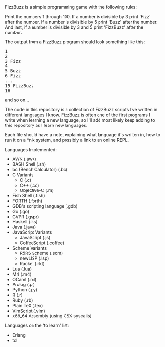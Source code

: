 FizzBuzz is a simple programming game with the following rules:

Print the numbers 1 through 100. If a number is divisible by 3 
print 'Fizz' after the number. If a number is divisible by 5 print 'Buzz'
after the number. And last, if a number is divisible by 3 and 5 print 'FizzBuzz'
after the number.

The output from a FizzBuzz program should look something like this:

<pre>
1
2
3 Fizz
4
5 Buzz
6 Fizz
...
15 FizzBuzz
16
</pre>

and so on...

The code in this repository is a collection of FizzBuzz scripts 
I've written in different languages I know. 
FizzBuzz is often one of the first programs I write
when learning a new language, so I'll 
add most likely keep adding to this repository
as I learn new languages.

Each file should have a note, explaining what language it's written in,
how to run it on a \*nix system, and possibly a link to an online REPL.

Languages Implemented:
* AWK (.awk)
* BASH Shell (.sh)
* bc (Bench Calculator) (.bc)
* C Variants 
  * C (.c)
  * C++ (.cc)
  * Objective-C (.m)
* Fish Shell (.fish)
* FORTH (.forth)
* GDB's scripting language (.gdb)
* Go (.go)
* GVPR (.gvpr)
* Haskell (.hs)
* Java (.java)
* JavaScript Variants
  * JavaScript (.js)
  * CoffeeScript (.coffee)
* Scheme Variants
  * R5RS Scheme (.scm)
  * newLISP (.lsp)
  * Racket (.rkt)
* Lua (.lua)
* M4 (.m4)
* OCaml (.ml)
* Prolog (.pl)
* Python (.py)
* R (.r)
* Ruby (.rb)
* Plain TeX (.tex)
* VimScript (.vim)
* x86\_64 Assembly (using OSX syscalls)

Languages on the 'to learn' list:
* Erlang
* tcl
